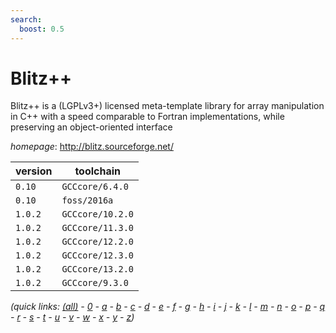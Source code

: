 ```yaml
---
search:
  boost: 0.5
---
```

# Blitz++

Blitz++ is a (LGPLv3+) licensed meta-template library for array manipulation  in C++ with a speed comparable to Fortran implementations, while preserving an  object-oriented interface

*homepage*: <http://blitz.sourceforge.net/>

version | toolchain
--------|----------
``0.10`` | ``GCCcore/6.4.0``
``0.10`` | ``foss/2016a``
``1.0.2`` | ``GCCcore/10.2.0``
``1.0.2`` | ``GCCcore/11.3.0``
``1.0.2`` | ``GCCcore/12.2.0``
``1.0.2`` | ``GCCcore/12.3.0``
``1.0.2`` | ``GCCcore/13.2.0``
``1.0.2`` | ``GCCcore/9.3.0``


*(quick links: [(all)](../index.md) - [0](../0/index.md) - [a](../a/index.md) - [b](../b/index.md) - [c](../c/index.md) - [d](../d/index.md) - [e](../e/index.md) - [f](../f/index.md) - [g](../g/index.md) - [h](../h/index.md) - [i](../i/index.md) - [j](../j/index.md) - [k](../k/index.md) - [l](../l/index.md) - [m](../m/index.md) - [n](../n/index.md) - [o](../o/index.md) - [p](../p/index.md) - [q](../q/index.md) - [r](../r/index.md) - [s](../s/index.md) - [t](../t/index.md) - [u](../u/index.md) - [v](../v/index.md) - [w](../w/index.md) - [x](../x/index.md) - [y](../y/index.md) - [z](../z/index.md))*

